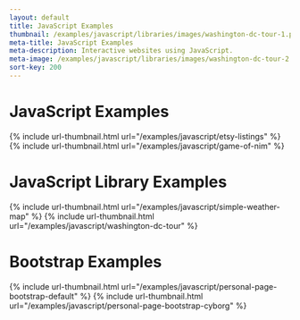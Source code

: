 ```yaml
---
layout: default
title: JavaScript Examples
thumbnail: /examples/javascript/libraries/images/washington-dc-tour-1.png
meta-title: JavaScript Examples
meta-description: Interactive websites using JavaScript.
meta-image: /examples/javascript/libraries/images/washington-dc-tour-2.png
sort-key: 200
---
```


# JavaScript Examples

{% include url-thumbnail.html url="/examples/javascript/etsy-listings" %}
{% include url-thumbnail.html url="/examples/javascript/game-of-nim" %}

# JavaScript Library Examples

{% include url-thumbnail.html url="/examples/javascript/simple-weather-map" %}
{% include url-thumbnail.html url="/examples/javascript/washington-dc-tour" %}


# Bootstrap Examples

{% include url-thumbnail.html url="/examples/javascript/personal-page-bootstrap-default" %}
{% include url-thumbnail.html url="/examples/javascript/personal-page-bootstrap-cyborg" %}